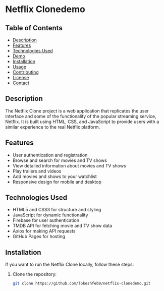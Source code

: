 # Netflix Clonedemo

## Table of Contents

- [Description](#description)
- [Features](#features)
- [Technologies Used](#technologies-used)
- [Demo](#demo)
- [Installation](#installation)
- [Usage](#usage)
- [Contributing](#contributing)
- [License](#license)
- [Contact](#contact)

## Description

The Netflix Clone project is a web application that replicates the user interface and some of the functionality of the popular streaming service, Netflix. It is built using HTML, CSS, and JavaScript to provide users with a similar experience to the real Netflix platform.

## Features

- User authentication and registration
- Browse and search for movies and TV shows
- View detailed information about movies and TV shows
- Play trailers and videos
- Add movies and shows to your watchlist
- Responsive design for mobile and desktop

## Technologies Used

- HTML5 and CSS3 for structure and styling
- JavaScript for dynamic functionality
- Firebase for user authentication
- TMDB API for fetching movie and TV show data
- Axios for making API requests
- GitHub Pages for hosting

## Installation

If you want to run the Netflix Clone locally, follow these steps:

1. Clone the repository:

   ```bash
   git clone https://github.com/lokeshfeb9/netflix-clonedemo.git
